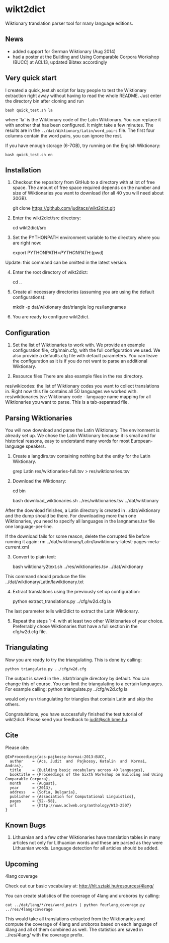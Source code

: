 # wikt2dict

Wiktionary translation parser tool for many language editions.

## News

* added support for German Wiktionary (Aug 2014)
* had a poster at the Building and Using Comparable Corpora Workshop (BUCC) at ACL13, updated Bibtex accordingly

## Very quick start

I created a quick_test.sh script for lazy people to test the Wiktionary extraction right away without having to read the whole README.
Just enter the directory bin after cloning and run

    bash quick_test.sh la

where 'la' is the Wiktionary code of the Latin Wiktionary. You can replace it with another that has been configured.
It might take a few minutes.
The results are in the ```../dat/Wiktionary/Latin/word_pairs``` file. The first four columns contain the word pairs, you can ignore the rest. 

If you have enough storage (6-7GB), try running on the English Wiktionary:

    bash quick_test.sh en

## Installation
1. Checkout the repository from GitHub to a directory with at lot of free space.
The amount of free space required depends on the number and size of Wiktionaries
you want to download (for all 40 you will need about 30GB).

    git clone https://github.com/juditacs/wikt2dict.git

2. Enter the wikt2dict/src directory: 
    
    cd wikt2dict/src

3. Set the PYTHONPATH environment variable to the directory where you are right now:

    export PYTHONPATH=$PYTHONPATH:$(pwd)

Update: this command can be omitted in the latest version.

4. Enter the root directory of wikt2dict:

    cd ..

5. Create all necessary directories (assuming you are using the default configurations):

    mkdir -p dat/wiktionary dat/triangle log res/langnames

5. You are ready to configure wikt2dict.


## Configuration
1. Set the list of Wiktionaries to work with.
We provide an example configuration file, cfg/main.cfg, with the full
configuration we used.
We also provide a defaults.cfg file with default parameters.
You can leave the configuration as it is if you do not want to parse an additional
Wiktionary.

2. Resource files
There are also example files in the res directory.

res/wikicodes: the list of Wiktionary codes you want to collect translations in.
   Right now this file contains all 50 languages we worked with.
res/wiktionaries.tsv: Wiktionary code - language name mapping for all Wiktionaries 
   you want to parse. This is a tab-separated file.

## Parsing Wiktionaries
You will now download and parse the Latin Wiktionary. The environment is already set up.
We chose the Latin Wiktionary because it is small and for historical reasons, easy 
to understand many words for most European-language speakers.
    
1. Create a langdirs.tsv containing nothing but the entity for the Latin Wiktionary.

    grep Latin res/wiktionaries-full.tsv > res/wiktionaries.tsv

2. Download the Wiktionary:

    cd bin

    bash download_wiktionaries.sh  ../res/wiktionaries.tsv ../dat/wiktionary

After the download finishes,
a Latin directory is created in ../dat/wiktionary and the dump should be there.
For downloading more than one Wiktionaries, you need to specify all languages in 
the langnames.tsv file one language-per-line.

If the download fails for some reason, delete the corrupted file before running it again:
    rm ../dat/wiktionary/Latin/lawiktionary-latest-pages-meta-current.xml

3. Convert to plain text:

    bash wiktionary2text.sh ../res/wiktionaries.tsv ../dat/wiktionary

This command should produce the file: ../dat/wiktionary/Latin/lawiktionary.txt

4. Extract translations using the previously set up configuration:

    python extract_translations.py ../cfg/w2d.cfg la

The last parameter tells wikt2dict to extract the Latin Wiktionary.

5. Repeat the steps 1-4. with at least two other Wiktionaries of your choice. 
Preferrably chose Wiktionaries that have a full section in the cfg/w2d.cfg file.

## Triangulating

Now you are ready to try the triangulating. This is done by calling:

    python triangulate.py ../cfg/w2d.cfg

The output is saved in the ../dat/triangle directory by default. You can change this of course.
You can limit the triangulating to a certain languages.
For example calling:
    python triangulate.py ../cfg/w2d.cfg la

would only run triangulating for triangles that contain Latin and skip the others.

Congratulations, you have successfully finished the test tutorial of wikt2dict.
Please send your feedback to judit@sch.bme.hu.

## Cite

Please cite:

    @InProceedings{acs-pajkossy-kornai:2013:BUCC,  
      author    = {Acs, Judit  and  Pajkossy, Katalin  and  Kornai, Andras},  
      title     = {Building basic vocabulary across 40 languages},  
      booktitle = {Proceedings of the Sixth Workshop on Building and Using Comparable Corpora},  
      month     = {August},  
      year      = {2013},  
      address   = {Sofia, Bulgaria},  
      publisher = {Association for Computational Linguistics},  
      pages     = {52--58},  
      url       = {http://www.aclweb.org/anthology/W13-2507}  
    }  

## Known Bugs

1. Lithuanian and a few other Wiktionaries have translation tables in many articles
not only for Lithuanian words and these are parsed as they were Lithuanian words. 
Language detection for all articles should be added.


## Upcoming

4lang coverage

Check out our basic vocabulary at: http://hlt.sztaki.hu/resources/4lang/

You can create statistics of the coverage of 4lang and uroboros by calling:

    cat ../dat/lang/*/res/word_pairs | python fourlang_coverage.py ../res/4lang/coverage

This would take all translations extracted from the Wiktionaries and compute
the coverage of 4lang and uroboros based on each language of 4lang and all of them
combined as well.
The statistics are saved in ../res/4lang/ with the coverage prefix.


